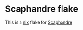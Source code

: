 # Scaphandre flake

This is a [nix](https://nixos.org/) flake for [Scaphandre](https://github.com/hubblo-org/scaphandre)
